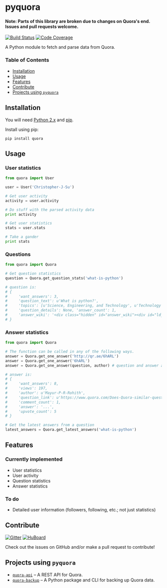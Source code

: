 # pyquora

#### Note: Parts of this library are broken due to changes on Quora's end. Issues and pull requests welcome.

[![Build Status](https://travis-ci.org/csu/pyquora.svg?branch=master)](https://travis-ci.org/csu/pyquora) [![Code Coverage](https://img.shields.io/codecov/c/github/csu/pyquora.svg)](https://codecov.io/gh/csu/pyquora)

A Python module to fetch and parse data from Quora.

### Table of Contents
* [Installation](#installation)
* [Usage](#usage)
* [Features](#features)
* [Contribute](#contribute)
* [Projects using `pyquora`](#projects-using-pyquora)

## Installation
You will need [Python 2.x](https://www.python.org/download/) and [pip](http://pip.readthedocs.org/en/latest/installing.html).

Install using pip:

    pip install quora

## Usage

### User statistics

```python
from quora import User

user = User('Christopher-J-Su')

# Get user activity
activity = user.activity

# Do stuff with the parsed activity data
print activity

# Get user statistics
stats = user.stats

# Take a gander
print stats
```

### Questions
```python
from quora import Quora

# Get question statistics
question = Quora.get_question_stats('what-is-python')

# question is:
# {
#     'want_answers': 3,
#     'question_text': u'What is python?', 
#     'topics': [u'Science, Engineering, and Technology', u'Technology', u'Electronics', u'Computers'], 
#     'question_details': None, 'answer_count': 1, 
#     'answer_wiki': '<div class="hidden" id="answer_wiki"><div id="ld_mqcfmt_15628"><div id="__w2_po3p1uM_wiki"></div></div></div>',
# }
```

### Answer statistics
```python
from quora import Quora

# The function can be called in any of the following ways.
answer = Quora.get_one_answer('http://qr.ae/6hARL')
answer = Quora.get_one_answer('6hARL')
answer = Quora.get_one_answer(question, author) # question and answer are variables

# answer is:
# {
#     'want_answers': 8, 
#     'views': 197, 
#     'author': u'Mayur-P-R-Rohith', 
#     'question_link': u'https://www.quora.com/Does-Quora-similar-question-search-when-posing-a-new-question-work-better-than-the-search-box-ove', 
#     'comment_count': 1, 
#     'answer': '...', 
#     'upvote_count': 5
# }

# Get the latest answers from a question
latest_answers = Quora.get_latest_answers('what-is-python')
```

## Features
### Currently implemented
* User statistics
* User activity
* Question statistics
* Answer statistics

### To do
* Detailed user information (followers, following, etc.; not just statistics)

## Contribute
[![Gitter](https://badges.gitter.im/Join%20Chat.svg)](https://gitter.im/csu/pyquora?utm_source=badge&utm_medium=badge&utm_campaign=pr-badge&utm_content=badge)   [![HuBoard](http://img.shields.io/badge/Hu-Board-7965cc.svg)](https://huboard.com/csu/pyquora/)

Check out the issues on GitHub and/or make a pull request to contribute!

## Projects using `pyquora`
* [`quora-api`](https://github.com/csu/quora-api) – A REST API for Quora.
* [`quora-backup`](https://github.com/csu/quora-backup) – A Python package and CLI for backing up Quora data.
